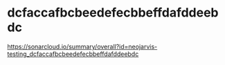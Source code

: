 # dcfaccafbcbeedefecbbeffdafddeebdc
https://sonarcloud.io/summary/overall?id=neojarvis-testing_dcfaccafbcbeedefecbbeffdafddeebdc
